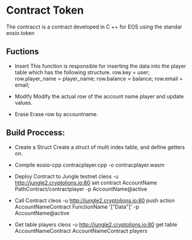 # Contract Token
The contracct is a contract developed in C ++ for EOS using the standar eosio.token

## Fuctions 
* Insert
This function is responsible for inserting the data into the player table which has the following structure.
row.key = user;
row.player_name = player_name;
row.balance = balance;
row.email = email;

* Modify
Modify the actual row of the account name player and update values.

* Erase
Erase row by accountname.

## Build Proccess:
* Create a Struct
	Create a struct of multi index table, and define getters on. 
* Compile
    eosio-cpp contracplayer.cpp -o contracplayer.wasm
* Deploy Contract to Jungle testnet 
    cleos -u http://jungle2.cryptolions.io:80 set contract AccountName PathContract/contractplayer -p AccountName@active
* Call Contract
    cleos -u http://jungle2.cryptolions.io:80 push action AccountNameContract FunctionName '["Data"]' -p AccountName@active

* Get table players
    cleos -u http://jungle2.cryptolions.io:80 get table AccountNameContract AccountNameContract players
